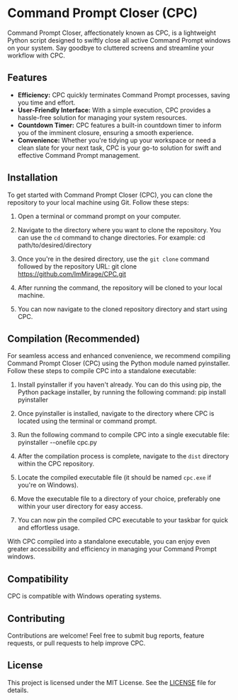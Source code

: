 # Command Prompt Closer (CPC)

Command Prompt Closer, affectionately known as CPC, is a lightweight Python script designed to swiftly close all active Command Prompt windows on your system. Say goodbye to cluttered screens and streamline your workflow with CPC.

## Features

- **Efficiency:** CPC quickly terminates Command Prompt processes, saving you time and effort.
- **User-Friendly Interface:** With a simple execution, CPC provides a hassle-free solution for managing your system resources.
- **Countdown Timer:** CPC features a built-in countdown timer to inform you of the imminent closure, ensuring a smooth experience.
- **Convenience:** Whether you're tidying up your workspace or need a clean slate for your next task, CPC is your go-to solution for swift and effective Command Prompt management.

## Installation

To get started with Command Prompt Closer (CPC), you can clone the repository to your local machine using Git. Follow these steps:

1. Open a terminal or command prompt on your computer.

2. Navigate to the directory where you want to clone the repository. You can use the `cd` command to change directories. For example:
cd path/to/desired/directory


3. Once you're in the desired directory, use the `git clone` command followed by the repository URL:
git clone https://github.com/ImMirage/CPC.git


4. After running the command, the repository will be cloned to your local machine.

5. You can now navigate to the cloned repository directory and start using CPC.

## Compilation (Recommended)

For seamless access and enhanced convenience, we recommend compiling Command Prompt Closer (CPC) using the Python module named pyinstaller. Follow these steps to compile CPC into a standalone executable:

1. Install pyinstaller if you haven't already. You can do this using pip, the Python package installer, by running the following command:
pip install pyinstaller

2. Once pyinstaller is installed, navigate to the directory where CPC is located using the terminal or command prompt.
3. Run the following command to compile CPC into a single executable file:
pyinstaller --onefile cpc.py

4. After the compilation process is complete, navigate to the `dist` directory within the CPC repository.
5. Locate the compiled executable file (it should be named `cpc.exe` if you're on Windows).
6. Move the executable file to a directory of your choice, preferably one within your user directory for easy access.
7. You can now pin the compiled CPC executable to your taskbar for quick and effortless usage.

With CPC compiled into a standalone executable, you can enjoy even greater accessibility and efficiency in managing your Command Prompt windows.

## Compatibility

CPC is compatible with Windows operating systems.

## Contributing

Contributions are welcome! Feel free to submit bug reports, feature requests, or pull requests to help improve CPC.

## License

This project is licensed under the MIT License. See the [LICENSE](LICENSE) file for details.
